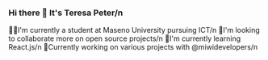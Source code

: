 ### Hi there 👋 It's Teresa Peter/n
👩‍🎓I'm currently a student at Maseno University pursuing ICT/n
👯I'm looking to collaborate more on open source projects/n
🤔I'm currently learning React.js/n
👯Currently working on various projects with @miwidevelopers/n

<!--
**Teresapeter/Teresapeter** is a ✨ _special_ ✨ repository because its `README.md` (this file) appears on your GitHub profile.

Here are some ideas to get you started:

- 🔭 I’m currently working on ...
- 🌱 I’m currently learning ...
- 👯 I’m looking to collaborate on ...
- 🤔 I’m looking for help with ...
- 💬 Ask me about ...
- 📫 How to reach me: ...
- 😄 Pronouns: ...
- ⚡ Fun fact: ...
-->
